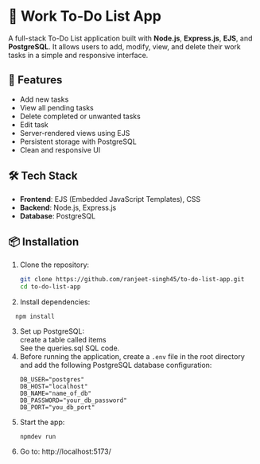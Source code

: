 # 📝 Work To-Do List App

A full-stack To-Do List application built with **Node.js**, **Express.js**, **EJS**, and **PostgreSQL**. It allows users to add, modify, view, and delete their work tasks in a simple and responsive interface.

## 🚀 Features

- Add new tasks
- View all pending tasks
- Delete completed or unwanted tasks
- Edit task
- Server-rendered views using EJS
- Persistent storage with PostgreSQL
- Clean and responsive UI

## 🛠️ Tech Stack

- **Frontend**: EJS (Embedded JavaScript Templates), CSS
- **Backend**: Node.js, Express.js
- **Database**: PostgreSQL


## 📦 Installation

1. Clone the repository:

   ```bash
   git clone https://github.com/ranjeet-singh45/to-do-list-app.git
   cd to-do-list-app
   ```
2. Install dependencies:
 ```
   npm install
   ```
3. Set up PostgreSQL:  
   create a table called items  
   See the queries.sql SQL code.
5. Before running the application, create a `.env` file in the root directory and add the following PostgreSQL database configuration:
    ```env
   DB_USER="postgres"
   DB_HOST="localhost"
   DB_NAME="name_of_db"
   DB_PASSWORD="your_db_password"
   DB_PORT="you_db_port"
   ```
6. Start the app:
   ```
   npmdev run
   ```
7. Go to: http://localhost:5173/


